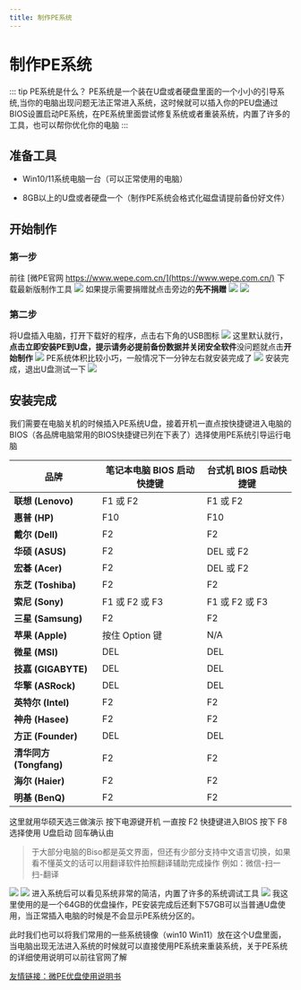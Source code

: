 ```yaml
---
title: 制作PE系统
---
```


# 制作PE系统

::: tip PE系统是什么？
PE系统是一个装在U盘或者硬盘里面的一个小小的引导系统,当你的电脑出现问题无法正常进入系统，这时候就可以插入你的PEU盘通过BIOS设置启动PE系统，在PE系统里面尝试修复系统或者重装系统，内置了许多的工具，也可以帮你优化你的电脑
:::

## 准备工具

* Win10/11系统电脑一台（可以正常使用的电脑）

* 8GB以上的U盘或者硬盘一个（制作PE系统会格式化磁盘请提前备份好文件）

## 开始制作

### 第一步
前往 [微PE官网 https://www.wepe.com.cn/](https://www.wepe.com.cn/) 下载最新版制作工具
![](/image/more/pe01.png)
如果提示需要捐赠就点击旁边的**先不捐赠**
![](/image/more/pe02.png)
![](/image/more/pe03.png)

### 第二步
将U盘插入电脑，打开下载好的程序，点击右下角的USB图标
![](/image/more/pe04.png)
这里默认就行，**点击立即安装PE到U盘，提示请务必提前备份数据并关闭安全软件**没问题就点击**开始制作**
![](/image/more/pe05.png)
PE系统体积比较小巧，一般情况下一分钟左右就安装完成了
![](/image/more/pe06.png)
安装完成，退出U盘测试一下
![](/image/more/pe07.png)

## 安装完成

我们需要在电脑关机的时候插入PE系统U盘，接着开机一直点按快捷键进入电脑的BIOS（各品牌电脑常用的BIOS快捷键已列在下表了）选择使用PE系统引导运行电脑

| 品牌          | 笔记本电脑 BIOS 启动快捷键 | 台式机 BIOS 启动快捷键 |
|---------------|-----------------------------|------------------------|
| **联想 (Lenovo)** | F1 或 F2                    | F1 或 F2               |
| **惠普 (HP)**      | F10                         | F10                    |
| **戴尔 (Dell)**    | F2                          | F2                     |
| **华硕 (ASUS)**    | F2                          | DEL 或 F2              |
| **宏碁 (Acer)**    | F2                          | DEL 或 F2              |
| **东芝 (Toshiba)** | F2                          | F2                     |
| **索尼 (Sony)**    | F1 或 F2 或 F3              | F1 或 F2 或 F3         |
| **三星 (Samsung)** | F2                          | F2                     |
| **苹果 (Apple)**   | 按住 Option 键              | N/A                    |
| **微星 (MSI)**     | DEL                          | DEL                    |
| **技嘉 (GIGABYTE)**| DEL                          | DEL                    |
| **华擎 (ASRock)**  | DEL                          | DEL                    |
| **英特尔 (Intel)** | F2                          | F2                     |
| **神舟 (Hasee)**   | F2                          | F2                     |
| **方正 (Founder)** | DEL                          | DEL                    |
| **清华同方 (Tongfang)** | F2                   | F2                     |
| **海尔 (Haier)**   | F2                          | F2                     |
| **明基 (BenQ)**    | F2                          | F2                     |


这里就用华硕天选三做演示 按下电源键开机 一直按 F2 快捷键进入BIOS 按下 F8 选择使用 U盘启动 回车确认由

> 于大部分电脑的Biso都是英文界面，但还有少部分支持中文语言切换，如果看不懂英文的话可以用翻译软件拍照翻译辅助完成操作 例如：微信-扫一扫-翻译

![](/image/more/pe08.jpg)
![](/image/more/pe09.jpg)
进入系统后可以看见系统非常的简洁，内置了许多的系统调试工具
![](/image/more/pe10.jpg)
我这里使用的是一个64GB的优盘操作，PE安装完成后还剩下57GB可以当普通U盘使用，当正常插入电脑的时候是不会显示PE系统分区的。

此时我们也可以将我们常用的一些系统镜像（win10 Win11）放在这个U盘里面，当电脑出现无法进入系统的时候就可以直接使用PE系统来重装系统，关于PE系统的详细使用说明可以前往官网了解

[友情链接：微PE优盘使用说明书](https://www.wepe.com.cn/ubook/)
